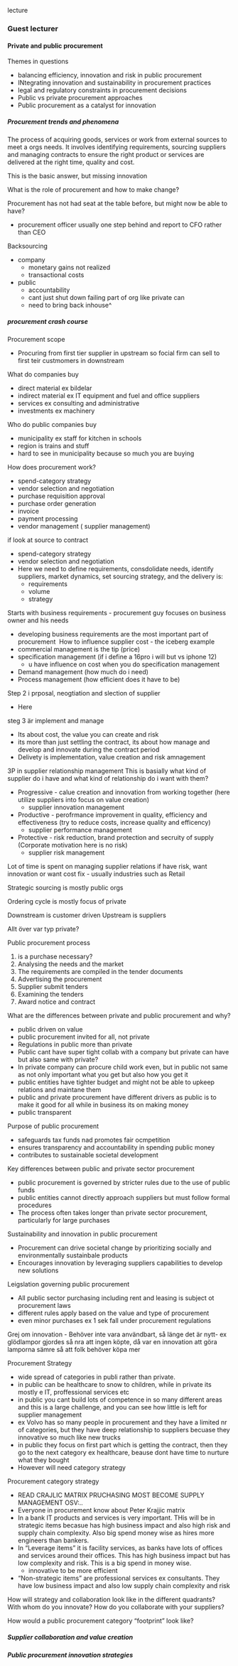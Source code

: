 
lecture

### Guest lecturer

#### Private and public procurement

Themes in questions
- balancing efficiency, innovation and risk in public procurement
- INtegrating innovation and sustainability in procurement practices
- legal and regulatory constraints in procurement decisions
- Public vs private procurement approaches
- Public procurement as a catalyst for innovation



##### Procurement trends and phenomena

The process of acquiring goods, services or work from external sources to meet a orgs needs. It involves identifying requirements, sourcing suppliers and managing contracts to ensure the right product or services are delivered at the right time, quality and cost.

This is the basic answer, but missing innovation

What is the role of procurement and how to make change?

Procurement has not had seat at the table before, but might now be able to have?
- procurement officer usually one step behind and report to CFO rather than CEO

Backsourcing
- company
    - monetary gains not realized
    - transactional costs
- public
    - accountability
    - cant just shut down failing part of org like private can
    - need to bring back inhouse^

##### procurement crash course

Procurement scope
- Procuring from first tier supplier in upstream so focial firm can sell to first teir custmomers in downstream

What do companies buy
- direct material ex bildelar
- indirect material ex IT equipment and fuel and office suppliers
- services ex consulting and administrative
- investments ex machinery

Who do public companies buy
- municipality ex staff for kitchen in schools
- region is trains and stuff
- hard to see in municipality because so much you are buying


How does procurement work?
- spend-category strategy
- vendor selection and negotiation
- purchase requisition approval
- purchase order generation
- invoice
- payment processing
- vendor management ( supplier management)

if look at source to contract
- spend-category strategy
- vendor selection and negotiation
- Here we need to define requirements, consdolidate needs, identify suppliers, market dynamics, set sourcing strategy, and the delivery is:
    - requirements
    - volume
    - strategy

Starts with business requirements - procurement guy focuses on business owner and his needs
- developing business requirements are the most important part of procurement
 How to influence supplier cost - the iceberg example
- commercial management is the tip (price)
- specification management (if i define a 16pro i will but vs iphone 12)
    - u have influence on cost when you do specification management
- Demand management (how much do i need)
- Process management (how efficient does it have to be)


Step 2 i prposal, neogtiation and slection of supplier
- Here 

steg 3 är implement and manage 
- Its about cost, the value you can create and risk
- its more than just settling the contract, its about how manage and develop and innovate during the contract period
- Delivety is implementation, value creation and risk amnagement


3P in supplier relationship management
This is basially what kind of supplier do i have and what kind of relationship do i want with them?
- Progressive - calue creation and innovation from working together (here utilize suppliers into focus on value creation)
    - supplier innovation management
- Productive - perofrmance improvement in quality, efficiency and effectiveness (try to reduce costs, increase quality and efficency)
    - supplier performance management
- Protective - risk reduction, brand protection and secruity of supply (Corporate motivation here is no risk)
    - supplier risk management

Lot of time is spent on managing supplier relations if have risk, want innovation or want cost fix - usually industries such as Retail

Strategic sourcing is mostly public orgs

Ordering cycle is mostly focus of private


Downstream is customer driven
Upstream is suppliers


Allt över var typ private?

Public procurement process
1. is a purchase necessary?
2. Analysing the needs and the market
3. The requirements are compiled in the tender documents
4. Advertising the procurement
5. Supplier submit tenders
6. Examining the tenders
7. Award notice and contract

What are the differences between private and public procurement and why?
- public driven on value
- public procurement invited for all, not private
- Regulations in public more than private
- Public cant have super tight collab with a company but private can have but also same with private?
- In private company can procure child work even, but in public not same as not only important what you get but also how you get it
- public entities have tighter budget and might not be able to upkeep relations and maintane them
- public and private procurement have different drivers as public is to make it good for all while in business its on making money
- public transparent 

Purpose of public procurement
- safeguards tax funds nad promotes fair ocmpetition
- ensures transparency and accountability in spending public money
- contributes to sustainable societal development

Key differences between public and private sector procurement
- public procurement is governed by stricter rules due to the use of public funds
- public entities cannot directly approach suppliers but must follow formal procedures
- The process often takes longer than private sector procurement, particularly for large purchases

Sustainability and innovation in public procurement
- Procurement can drive societal change by prioritizing socially and environmentally sustainbale products
- Encourages innovation by leveraging suppliers capabilities to develop new solutions

Leigslation governing public procurement
- All public sector purchasing including rent and leasing is subject ot procurement laws
- different rules apply based on the value and type of procurement
- even minor purchases ex 1 sek fall under procurement regulations


Grej om innovation - Behöver inte vara användbart, så länge det är nytt- ex glödlampor gjordes så nra att ingen köpte, då var en innovation att göra lamporna sämre så att folk behöver köpa mer

Procurement Strategy
- wide spread of categories in publi rather than private. 
- in public can be healthcare to snow to children, while in private its mostly e IT, proffessional services etc
- in public you cant build lots of competence in so many different areas and this is a large challenge, and you can see how little is left for supplier management
- ex Volvo has so many people in procurement and they have a limited nr of categories, but they have deep relationship to suppliers becuase they innovative so much like new trucks
- in public they focus on first part which is getting the contract, then they go to the next category ex healthcare, beause dont have time to nurture what they bought
- However will need category strategy

Procurement category strategy
- READ CRAJLIC MATRIX PRUCHASING MOST BECOME SUPPLY MANAGEMENT OSV:..
- Everyone in procurement know about Peter Krajjic matrix
- In a bank IT products and services is very important. THis will be in strategic items becasue has high business impact and also high risk and supply chain complexity. Also big spend money wise as hires more engineers than bankers.
- In “Leverage items” it is facility services, as banks have lots of offices and services around their offices. This has high business impact but has low complexity and risk. This is a big spend in money wise.
    - innovative to be more efficient
- “Non-strategic items” are professional services ex consultants. They have low business impact and also low supply chain complexity and risk


How will strategy and collaboration look like in the different quadrants?  With whom do you innovate? How do you collaborate with your suppliers?

How would a public procurement category “footprint” look like? 

##### Supplier collaboration and value creation

##### Public procurement innovation strategies




